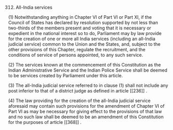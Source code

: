 312. All-India services

(1) Notwithstanding anything in Chapter VI of Part VI or Part XI, if the Council of States has declared by resolution supported by not less than two-thirds of the members present and voting that it is necessary or expedient in the national interest so to do, Parliament may by law provide for the creation of one or more all India services (including an all-India judicial service) common to the Union and the States, and, subject to the other provisions of this Chapter, regulate the recruitment, and the conditions of service of persons appointed, to any such service.

(2) The services known at the commencement of this Constitution as the Indian Administrative Service and the Indian Police Service shall be deemed to be services created by Parliament under this article.

(3) The all-India judicial service referred to in clause (1) shall not include any post inferior to that of a district judge as defined in article [[236]] .

(4) The law providing for the creation of the all-India judicial service aforesaid may contain such provisions for the amendment of Chapter VI of Part VI as may be necessary for giving effect to the provisions of that law and no such law shall be deemed to be an amendment of this Constitution for the purposes of article [[368]] .


